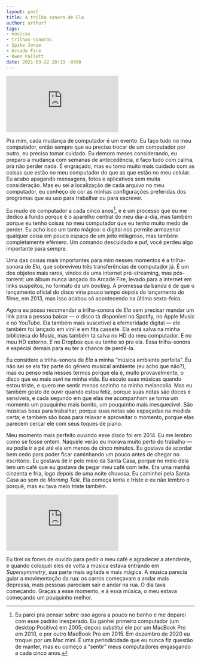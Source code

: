```yaml
---
layout: post
title: A trilha sonora de Ela
author: arthurf
tags:
- músicas
- trilhas-sonoras
- Spike Jonze
- Arcade Fire
- Owen Pallett
date: 2021-03-22 20:13 -0300
---
```

<iframe src="https://open.spotify.com/embed/album/7xBJ2XXlDFfACXAnOE86t8" class="full-width" frameborder="0" allowtransparency="true" allow="encrypted-media"></iframe>

Pra mim, cada mudança de computador é um evento. Eu faço tudo no meu computador, então sempre que eu preciso trocar de um computador por outro, eu preciso tomar cuidado. Eu demoro meses considerando, eu preparo a mudança com semanas de antecedência, e faço tudo com calma, pra não perder nada. É engraçado, mas eu tomo muito mais cuidado com as coisas que estão no meu computador do que as que estão no meu celular. Eu acabo apagando mensagens, fotos e aplicativos sem muita consideração. Mas eu sei a localização de cada arquivo no meu computador, eu conheço de cor as minhas configurações preferidas dos programas que eu uso para trabalhar ou para escrever.

Eu mudo de computador a cada cinco anos[^1], e é um processo que eu me dedico à fundo porque é o aparelho central do meu dia-a-dia, mas também porque eu tenho coisas no meu computador que eu tenho muito medo de perder. Eu acho isso um tanto mágico: o digital nos permite armazenar qualquer coisa em pouco espaço de um jeito milagroso, mas também completamente efêmero. Um comando descuidado e puf, você perdeu algo importante para sempre.

Uma das coisas mais importantes para mim nesses momentos é a trilha-sonora de *Ela*, que sobreviveu três transferências de computador já. É um dos objetos mais raros, vindos de uma internet pré-streaming, mas pós-torrent: um álbum nunca lançado do Arcade Fire, levado para a internet em links suspeitos, no formato de um *bootleg*. A promessa da banda é de que o lançamento oficial do disco viria pouco tempo depois do lançamento do filme, em 2013, mas isso acabou só acontecendo na última sexta-feira.

Agora eu posso recomendar a trilha-sonora de *Ela* sem precisar mandar um link para a pessoa baixar — o disco tá disponível no Spotify, no Apple Music e no YouTube. Ela também mais suscetível à efemeridade digital — ele também foi lançado em vinil e em fita cassete. Ela está salva na minha biblioteca do Music, mas também tá salva no HD do meu computador. E no meu HD externo. E no Dropbox que eu tenho só pra ela. Essa trilha-sonora é especial demais para eu ter a chance de perdê-la.

Eu considero a trilha-sonora de *Ela* a minha “música ambiente perfeita”. Eu não sei se ela faz parte do gênero musical ambiente (eu acho que não?), mas eu penso nela nesses termos porque ela é, muito provavelmente, o disco que eu mais ouvi na minha vida. Eu escuto suas músicas quando estou triste, e quero me sentir menos sozinho na minha melancolia. Mas eu também gosto de ouvir quando estou feliz, porque suas notas são doces e sensíveis, e cada segundo em que elas me acompanham se torna um momento um pouquinho mais bonito, um pouquinho mais inesquecível. São músicas boas para trabalhar, porque suas notas são espaçadas na medida certa; e também são boas para relaxar e aproveitar o momento, porque elas parecem cercar ele com seus toques de piano.

Meu momento mais perfeito ouvindo esse disco foi em 2014. Eu me lembro como se fosse ontem. Naquele verão eu morava muito perto do trabalho — eu podia ir a pé até ele em menos de cinco minutos. Eu gostava de acordar bem cedo para poder ficar caminhando um pouco antes de chegar no escritório. Eu gostava de ir pelo meio da Santa Casa, porque no meio dela tem um café que eu gostava de pegar meu café com leite. Era uma manhã cinzenta e fria, logo depois de uma noite chuvosa. Eu caminhei pela Santa Casa ao som de *Morning Talk*. Ela começa lenta e triste e eu não lembro o porquê, mas eu tava meio triste também.

<iframe class="full-width" src="https://www.youtube-nocookie.com/embed/61utBVwb0Nw?list=PLRW80bBvVD3Uf6oY3MSWNGmaPK2-Sj5OE" frameborder="0" allow="accelerometer; autoplay; clipboard-write; encrypted-media; gyroscope; picture-in-picture" allowfullscreen></iframe>

Eu tirei os fones de ouvido para pedir o meu café e agradecer a atendente, e quando coloquei eles de volta a música estava entrando em *Supersymmetry*, sua parte mais agitada e mais mágica. A música parecia guiar a movimentação da rua: os carros começavam a andar mais depressa, mais pessoas pareciam sair e andar na rua. O dia tava começando. Graças a esse momento, e à essa música, o meu estava começando um pouquinho melhor.

[^1]: Eu parei pra pensar sobre isso agora a pouco no banho e me deparei com esse padrão inesperado. Eu ganhei primeiro computador (um desktop Positivo) em 2005; depois substituí ele por um MacBook Pro em 2010, e por outro MacBook Pro em 2015. Em dezembro de 2020 eu troquei por um Mac mini. É uma periodicidade que eu nunca fiz questão de manter, mas eu começo a “sentir” meus computadores engasgando a cada cinco anos.
